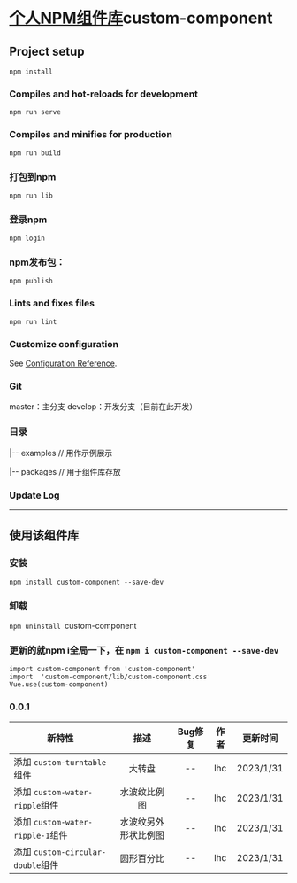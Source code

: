 # [个人NPM组件库](https://www.npmjs.com/package/zzmcomponentlib)custom-component

## Project setup

```
npm install
```

### Compiles and hot-reloads for development

```
npm run serve
```

### Compiles and minifies for production

```
npm run build
```

### 打包到npm

```
npm run lib
```

### 登录npm

```
npm login
```

### npm发布包：

```
npm publish
```

### Lints and fixes files

```
npm run lint
```

### Customize configuration

See [Configuration Reference](https://cli.vuejs.org/config/).

### Git

master：主分支
develop：开发分支（目前在此开发）

### 目录

|-- examples      // 用作示例展示

|-- packages      // 用于组件库存放

### Update Log

---

## 使用该组件库

### 安装

`npm install custom-component --save-dev`

### 卸载

`npm uninstall `custom-component 

### 更新的就npm i全局一下，在 `npm i custom-component --save-dev`

```
import custom-component from 'custom-component'
import  'custom-component/lib/custom-component.css'
Vue.use(custom-component)
```

### 0.0.1

| 新特性                              |         描述         | Bug修复 | 作者 | 更新时间 |
| ----------------------------------- | :------------------: | :-----: | :--: | :-------: |
| 添加 `custom-turntable`组件       |        大转盘        |   --   | lhc | 2023/1/31 |
| 添加 `custom-water-ripple`组件    |     水波纹比例图     |   --   | lhc | 2023/1/31 |
| 添加 `custom-water-ripple-1`组件  | 水波纹另外形状比例图 |   --   | lhc | 2023/1/31 |
| 添加 `custom-circular-double`组件 |      圆形百分比      |   --   | lhc | 2023/1/31 |
